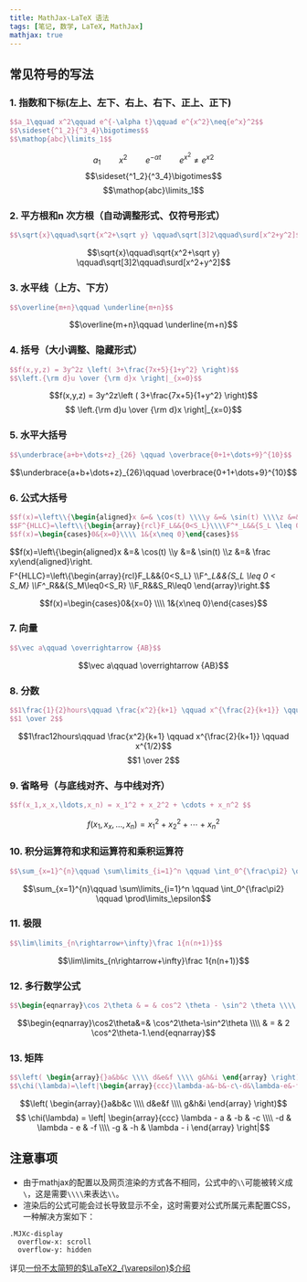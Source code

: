 ```yaml
---
title: MathJax-LaTeX 语法
tags: [笔记, 数学, LaTeX, MathJax]
mathjax: true
---
```

## 常见符号的写法

### 1. 指数和下标(左上、左下、右上、右下、正上、正下)
```latex
$$a_1\qquad x^2\qquad e^{-\alpha t}\qquad e^{x^2}\neq{e^x}^2$$
$$\sideset{^1_2}{^3_4}\bigotimes$$
$$\mathop{abc}\limits_1$$
```
$$a_1\qquad x^2\qquad e^{-\alpha t}\qquad e^{x^2}\neq{e^x}^2$$
$$\sideset{^1_2}{^3_4}\bigotimes$$
$$\mathop{abc}\limits_1$$
### 2. 平方根和n 次方根（自动调整形式、仅符号形式）
```latex
$$\sqrt{x}\qquad\sqrt{x^2+\sqrt y} \qquad\sqrt[3]2\qquad\surd[x^2+y^2]$$
```
$$\sqrt{x}\qquad\sqrt{x^2+\sqrt y} \qquad\sqrt[3]2\qquad\surd[x^2+y^2]$$
### 3. 水平线（上方、下方）
```latex
$$\overline{m+n}\qquad \underline{m+n}$$
```
$$\overline{m+n}\qquad \underline{m+n}$$
### 4. 括号（大小调整、隐藏形式）
```latex
$$f(x,y,z) = 3y^2z \left( 3+\frac{7x+5}{1+y^2} \right)$$
$$\left.{\rm d}u \over {\rm d}x \right|_{x=0}$$
```
$$f(x,y,z) = 3y^2z\left ( 3+\frac{7x+5}{1+y^2} \right)$$
$$ \left.{\rm d}u \over {\rm d}x \right|_{x=0}$$
### 5. 水平大括号
```latex
$$\underbrace{a+b+\dots+z}_{26} \qquad \overbrace{0+1+\dots+9}^{10}$$
```
$$\underbrace{a+b+\dots+z}_{26}\qquad \overbrace{0+1+\dots+9}^{10}$$
### 6. 公式大括号
```latex
$$f(x)=\left\\{\begin{aligned}x &=& \cos(t) \\\\y &=& \sin(t) \\\\z &=& \frac xy\end{aligned}\right.$$
$$F^{HLLC}=\left\\{\begin{array}{rcl}F_L&&{0<S_L}\\\\F^*_L&&{S_L \leq 0 < S_M}\\\\F^*_R&&{S_M\leq0<S_R}\\\\F_R&&S_R\leq0 \end{array}\right.$$
$$f(x)=\begin{cases}0&{x=0}\\\\ 1&{x\neq 0}\end{cases}$$
```
$$f(x)=\left\\{\begin{aligned}x &=& \cos(t) \\\\y &=& \sin(t) \\\\z &=& \frac xy\end{aligned}\right.$$
$$F^{HLLC}=\left\\{\begin{array}{rcl}F_L&&{0<S_L} \\\\F^*_L&&{S_L \leq 0 < S_M} \\\\F^*_R&&{S_M\leq0<S_R} \\\\F_R&&S_R\leq0 \end{array}\right.$$

$$f(x)=\begin{cases}0&{x=0} \\\\ 1&{x\neq 0}\end{cases}$$

### 7. 向量
```latex
$$\vec a\qquad \overrightarrow {AB}$$
```
$$\vec a\qquad \overrightarrow {AB}$$

### 8. 分数
```latex
$$1\frac{1}{2}hours\qquad \frac{x^2}{k+1} \qquad x^{\frac{2}{k+1}} \qquad x^{1/2}$$
$$1 \over 2$$
```
$$1\frac12hours\qquad \frac{x^2}{k+1} \qquad x^{\frac{2}{k+1}} \qquad x^{1/2}$$
$$1 \over 2$$

### 9. 省略号（与底线对齐、与中线对齐）
```latex
$$f(x_1,x_x,\ldots,x_n) = x_1^2 + x_2^2 + \cdots + x_n^2 $$
```
$$f(x_1,x_x,\ldots,x_n) = x_1^2 + x_2^2 + \cdots + x_n^2 $$ 

### 10. 积分运算符和求和运算符和乘积运算符
```latex
$$\sum_{x=1}^{n}\qquad \sum\limits_{i=1}^n \qquad \int_0^{\frac\pi2} \qquad \prod\limits_\epsilon$$
```
$$\sum_{x=1}^{n}\qquad \sum\limits_{i=1}^n \qquad \int_0^{\frac\pi2} \qquad \prod\limits_\epsilon$$

### 11. 极限
```latex
$$\lim\limits_{n\rightarrow+\infty}\frac 1{n(n+1)}$$
```
$$\lim\limits_{n\rightarrow+\infty}\frac 1{n(n+1)}$$

### 12. 多行数学公式
```latex
$$\begin{eqnarray}\cos 2\theta & = & cos^2 \theta - \sin^2 \theta \\\\ & = & 2 cos^2 \theta- 1.\end{eqnarray}$$
```
$$\begin{eqnarray}\cos2\theta&=& \cos^2\theta-\sin^2\theta \\\\ & = & 2 \cos^2\theta-1.\end{eqnarray}$$

### 13. 矩阵
```latex
$$\left( \begin{array}{}a&b&c \\\\ d&e&f \\\\ g&h&i \end{array} \right)$$
$$\chi(\lambda)=\left|\begin{array}{ccc}\lambda-a&-b&-c\-d&\lambda-e&-f\-g&-h&\lambda-i \end{array}\right|$$
```
$$\left( \begin{array}{}a&b&c \\\\ d&e&f \\\\ g&h&i \end{array} \right)$$
$$ \chi(\lambda) = \left| \begin{array}{ccc} \lambda - a & -b & -c \\\\ -d & \lambda - e & -f \\\\ -g & -h & \lambda - i \end{array} \right|$$

## 注意事项

- 由于mathjax的配置以及网页渲染的方式各不相同，公式中的`\\`可能被转义成`\`，这是需要`\\\\`来表达`\\`。
- 渲染后的公式可能会过长导致显示不全，这时需要对公式所属元素配置CSS，一种解决方案如下：
```stylus
.MJXc-display
  overflow-x: scroll
  overflow-y: hidden
```
详见[一份不太简短的$\LaTeX2_{\varepsilon}$介绍](https://github.com/rochero/blog/raw/master/nshort.pdf)